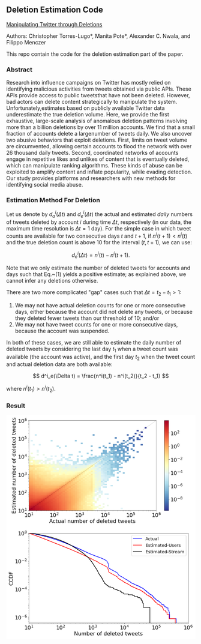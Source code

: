 ## Deletion Estimation Code
[Manipulating Twitter through Deletions](https://ojs.aaai.org/index.php/ICWSM/article/view/19355/19127)

Authors: Christopher Torres-Lugo*, Manita Pote*, Alexander C. Nwala, and Filippo Menczer

This repo contain the code for the deletion estimation part of the paper.

### Abstract
Research into influence campaigns on Twitter has mostly relied on identifying malicious activities from tweets obtained via public APIs. These APIs provide access to public tweetsthat have not been deleted. However, bad actors can delete content strategically to manipulate the system. Unfortunately,estimates based on publicly available Twitter data underestimate the true deletion volume. Here, we provide the first exhaustive, large-scale analysis of anomalous deletion patterns involving more than a billion deletions by over 11 million accounts. We find that a small fraction of accounts delete a largenumber of tweets daily. We also uncover two abusive behaviors that exploit deletions. First, limits on tweet volume are circumvented, allowing certain accounts to flood the network with over 26 thousand daily tweets. Second, coordinated networks of accounts engage in repetitive likes and unlikes of content that is eventually deleted, which can manipulate ranking algorithms. These kinds of abuse can be exploited to amplify content and inflate popularity, while evading detection. Our study provides platforms and researchers with new methods for identifying social media abuse.

### Estimation Method For Deletion
Let us denote by $d^i_a(\Delta t)$ and $d^i_e(\Delta t)$ the actual and estimated *daily* numbers of tweets deleted by account $i$ during time $\Delta t$, respectively (in our data, the maximum time resolution is $\Delta t = 1$ day). For the simple case in which tweet counts are available for two consecutive days $t$ and $t+1$, if $n^i(t+1) < n^i(t)$ and the true deletion count is above 10 for the interval $(t, t+1)$, we can use:

$$
d^i_e(\Delta t) = n^i(t) - n^i(t+1).
$$

Note that we only estimate the number of deleted tweets for accounts and days such that Eq.~(1) yields a positive estimate; as explained above, we cannot infer any deletions otherwise.

There are two more complicated "gap" cases such that $\Delta t = t_2 - t_1 > 1$:  
1. We may not have actual deletion counts for one or more consecutive days, either because the account did not delete any tweets, or because they deleted fewer tweets than our threshold of 10; and/or  
2. We may not have tweet counts for one or more consecutive days, because the account was suspended.  

In both of these cases, we are still able to estimate the daily number of deleted tweets by considering the last day $t_1$ when a tweet count was available (the account was active), and the first day $t_2$ when the tweet count and actual deletion data are both available:

$$
d^i_e(\Delta t) = \frac{n^i(t_1) - n^i(t_2)}{t_2 - t_1}
$$

where $n^i(t_1) > n^i(t_2)$.

### Result

![Underestimation of the deletion count.](./heatmap_interpolation_log_3_cdf.png)



